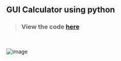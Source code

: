## GUI Calculator using python
> ### View the code [here](https://github.com/yash-ktrl/codsoft_taskno.1/blob/main/calc.py)
<br>

![image](https://github.com/user-attachments/assets/c23d1c6c-a205-4ba8-a4be-753856614aa7)
